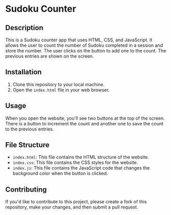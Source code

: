 # Sudoku Counter

## Description
This is a Sudoku counter app that uses HTML, CSS, and JavaScript. It allows the user to count the number of Sudoku completed in a session and store the number. The user clicks on the button to add one to the count. The previous entries are shown on the screen.

## Installation
1. Clone this repository to your local machine.
2. Open the `index.html` file in your web browser.

## Usage
When you open the website, you'll see two buttons at the top of the screen. There is a button to increment the count and another one to save the count to the previous entries.

## File Structure
- `index.html`: This file contains the HTML structure of the website.
- `index.css`: This file contains the CSS styles for the website.
- `index.js`: This file contains the JavaScript code that changes the background color when the button is clicked.

## Contributing
If you'd like to contribute to this project, please create a fork of this repository, make your changes, and then submit a pull request.